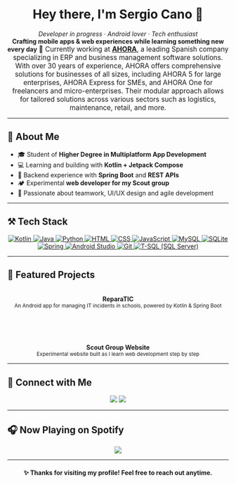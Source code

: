 
  <h1 align="center">Hey there, I'm Sergio Cano 👋</h1>

<p align="center">
  <i>Developer in progress · Android lover · Tech enthusiast</i><br>
  <b>Crafting mobile apps & web experiences while learning something new every day</b>
  <span style="font-size: 1.1em;">💼 Currently working at <a href="https://www.ahora.es/" target="_blank" rel="noopener noreferrer"><strong>AHORA</strong></a>, a leading Spanish company specializing in ERP and business management software solutions. With over 30 years of experience, AHORA offers comprehensive solutions for businesses of all sizes, including AHORA 5 for large enterprises, AHORA Express for SMEs, and AHORA One for freelancers and micro-enterprises. Their modular approach allows for tailored solutions across various sectors such as logistics, maintenance, retail, and more.</span>
</p>
</p>

---

<h2>📱 About Me</h2>

<ul>
  <li>🎓 Student of <b>Higher Degree in Multiplatform App Development</b></li>
  <li>💻 Learning and building with <b>Kotlin + Jetpack Compose</b></li>
  <li>🔄 Backend experience with <b>Spring Boot</b> and <b>REST APIs</b></li>
  <li>🏕️ Experimental <b>web developer for my Scout group</b></li>
  <li>🤝 Passionate about teamwork, UI/UX design and agile development</li>
</ul>

---

<h2>⚒️ Tech Stack</h2>

<p align="center">
  <a href="https://kotlinlang.org/" title="Kotlin" target="_blank" rel="noopener noreferrer">
  <img src="https://skillicons.dev/icons?i=kotlin" alt="Kotlin" />
</a>
<a href="https://www.java.com/" title="Java" target="_blank" rel="noopener noreferrer">
  <img src="https://skillicons.dev/icons?i=java" alt="Java" />
</a>
<a href="https://www.python.org/" title="Python" target="_blank" rel="noopener noreferrer">
  <img src="https://skillicons.dev/icons?i=python" alt="Python" />
</a>
<a href="https://developer.mozilla.org/en-US/docs/Web/HTML" title="HTML" target="_blank" rel="noopener noreferrer">
  <img src="https://skillicons.dev/icons?i=html" alt="HTML" />
</a>
<a href="https://developer.mozilla.org/en-US/docs/Web/CSS" title="CSS" target="_blank" rel="noopener noreferrer">
  <img src="https://skillicons.dev/icons?i=css" alt="CSS" />
</a>
<a href="https://developer.mozilla.org/en-US/docs/Web/JavaScript" title="JavaScript" target="_blank" rel="noopener noreferrer">
  <img src="https://skillicons.dev/icons?i=js" alt="JavaScript" />
</a>
<a href="https://www.mysql.com/" title="MySQL" target="_blank" rel="noopener noreferrer">
  <img src="https://skillicons.dev/icons?i=mysql" alt="MySQL" />
</a>
<a href="https://www.sqlite.org/index.html" title="SQLite" target="_blank" rel="noopener noreferrer">
  <img src="https://skillicons.dev/icons?i=sqlite" alt="SQLite" />
</a>
<a href="https://spring.io/" title="Spring Framework" target="_blank" rel="noopener noreferrer">
  <img src="https://skillicons.dev/icons?i=spring" alt="Spring" />
</a>
<a href="https://developer.android.com/studio" title="Android Studio" target="_blank" rel="noopener noreferrer">
  <img src="https://skillicons.dev/icons?i=androidstudio" alt="Android Studio" />
</a>
<a href="https://git-scm.com/" title="Git Version Control" target="_blank" rel="noopener noreferrer">
  <img src="https://skillicons.dev/icons?i=git" alt="Git" />
</a>
<!-- T-SQL / SQL Server -->
<a href="https://learn.microsoft.com/en-us/sql/t-sql/language-elements/transact-sql-language-elements" title="T-SQL (Microsoft SQL Server)" target="_blank" rel="noopener noreferrer">
  <img src="https://img.icons8.com/color/48/microsoft-sql-server.png" alt="T-SQL (SQL Server)" />
</a>
</p>

---

<h2>🌟 Featured Projects</h2>

<div align="center">

<a href="#"></a>  
<b>ReparaTIC</b><br>
<sub>An Android app for managing IT incidents in schools, powered by Kotlin & Spring Boot</sub>

<br><br>

<a href="#"></a>  
<b>Scout Group Website</b><br>
<sub>Experimental website built as I learn web development step by step</sub>

</div>

---

<h2>📡 Connect with Me</h2>

<p align="center">
  <a href="https://www.linkedin.com/in/sergio-cano-pomer-a51440259/"><img src="https://img.shields.io/badge/-LinkedIn-0A66C2?style=for-the-badge&logo=linkedin&logoColor=white" /></a>
  <a href="https://www.instagram.com/canoo.json"><img src="https://img.shields.io/badge/-Instagram-E4405F?style=for-the-badge&logo=instagram&logoColor=white" /></a>
</p>

---

<h2>🎧 Now Playing on Spotify</h2>

<p align="center">
  <img src="https://spotify-github-profile.kittinanx.com/api/view.svg?uid=pfslrwk40cy20135neoakdz5v&cover_image=true&theme=default&show_offline=true&background_color=000000&interchange=true&bar_color=1DB954&bar_color_cover=true" />
</p>

---

<h4 align="center">✨ Thanks for visiting my profile! Feel free to reach out anytime.</h4>
